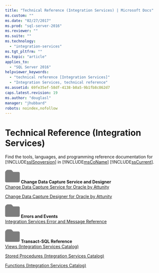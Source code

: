 ```yaml
---
title: "Technical Reference (Integration Services) | Microsoft Docs"
ms.custom: ""
ms.date: "02/27/2017"
ms.prod: "sql-server-2016"
ms.reviewer: ""
ms.suite: ""
ms.technology: 
  - "integration-services"
ms.tgt_pltfrm: ""
ms.topic: "article"
applies_to: 
  - "SQL Server 2016"
helpviewer_keywords: 
  - "technical reference [Integration Services]"
  - "Integration Services, technical reference"
ms.assetid: 69fe35ef-58df-4138-b0a5-9b1fb8c862d7
caps.latest.revision: 19
ms.author: "douglasl"
manager: "jhubbard"
robots: noindex,nofollow
---
```

# Technical Reference (Integration Services)
  Find the tools, languages, and programming reference documentation for [!INCLUDE[ssISnoversion](../a9notintoc/includes/ssisnoversion-md.md)] in [!INCLUDE[msCoName](../a9notintoc/includes/msconame-md.md)] [!INCLUDE[ssCurrent](../a9notintoc/includes/sscurrent-md.md)].  
  
 ![Small File Folder Icon](../a9retired/media/filefolder-small.png "Small File Folder Icon") **Change Data Capture Service and Designer**  
 [Change Data Capture Service for Oracle by Attunity](../integration-services/change-data-capture/change-data-capture-service-for-oracle-by-attunity.md)  
  
 [Change Data Capture Designer for Oracle by Attunity](../integration-services/change-data-capture/change-data-capture-designer-for-oracle-by-attunity.md)  
  
 ![Small File Folder Icon](../a9retired/media/filefolder-small.png "Small File Folder Icon") **Errors and Events**  
 [Integration Services Error and Message Reference](../integration-services/integration-services-error-and-message-reference.md)  
  
 ![Small File Folder Icon](../a9retired/media/filefolder-small.png "Small File Folder Icon") **Transact-SQL Reference**  
 [Views &#40;Integration Services Catalog&#41;](../integration-services/system/views/views-integration-services-catalog.md)  
  
 [Stored Procedures &#40;Integration Services Catalog&#41;](../integration-services/system/stored-procedures/stored-procedures-integration-services-catalog.md)  
  
 [Functions &#40;Integration Services Catalog&#41;](../a9retired/functions-integration-services-catalog.md)  
  
  